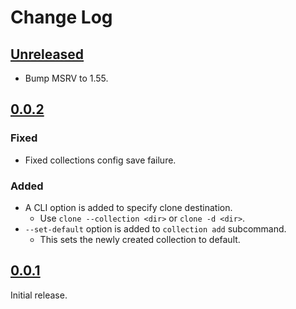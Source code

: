 # Change Log

## [Unreleased]

* Bump MSRV to 1.55.

## [0.0.2]

### Fixed
* Fixed collections config save failure.

### Added
* A CLI option is added to specify clone destination.
    + Use `clone --collection <dir>` or `clone -d <dir>`.
* `--set-default` option is added to `collection add` subcommand.
    + This sets the newly created collection to default.

## [0.0.1]

Initial release.

[Unreleased]: <https://github.com/lo48576/fbxcel/compare/v0.0.2...develop>
[0.0.2]: <https://github.com/lo48576/fbxcel/releases/tag/v0.0.2>
[0.0.1]: <https://github.com/lo48576/fbxcel/releases/tag/v0.0.1>
